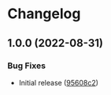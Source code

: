 # Changelog

## 1.0.0 (2022-08-31)


### Bug Fixes

* Initial release ([95608c2](https://github.com/navikt/bidrag-ui-common/commit/95608c2461eba04203400195fa09dd8e8594ecdb))
